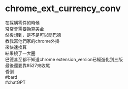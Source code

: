 # chrome_ext_currency_conv

在採購零件的時候  
常常會需要換算美金  
然後想到，是不是可以問巴德  
教我寫他們家的chrome外掛  
來快速換算  
結果繞了一大圈  
巴德甚至都不知道chrome extension_version已經進化到三版  
最後還要靠9527來收尾  
昏倒  
#bard  
#chatGPT  
